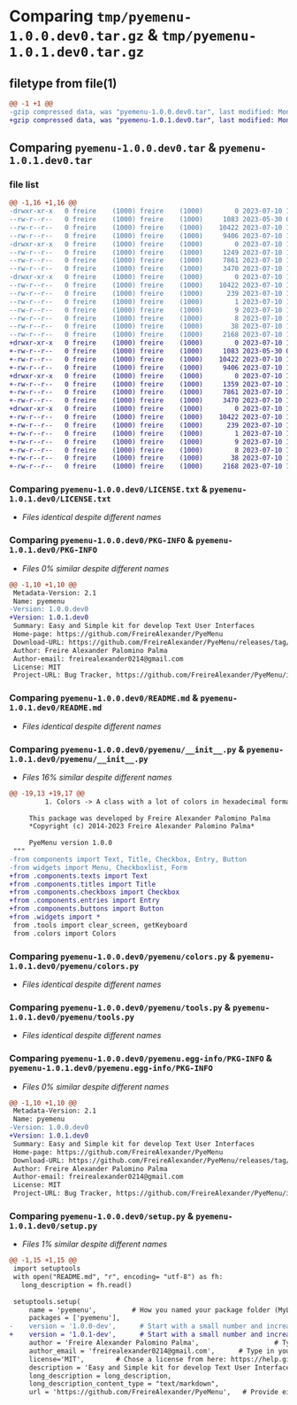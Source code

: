 # Comparing `tmp/pyemenu-1.0.0.dev0.tar.gz` & `tmp/pyemenu-1.0.1.dev0.tar.gz`

## filetype from file(1)

```diff
@@ -1 +1 @@
-gzip compressed data, was "pyemenu-1.0.0.dev0.tar", last modified: Mon Jul 10 18:26:57 2023, max compression
+gzip compressed data, was "pyemenu-1.0.1.dev0.tar", last modified: Mon Jul 10 18:36:40 2023, max compression
```

## Comparing `pyemenu-1.0.0.dev0.tar` & `pyemenu-1.0.1.dev0.tar`

### file list

```diff
@@ -1,16 +1,16 @@
-drwxr-xr-x   0 freire    (1000) freire    (1000)        0 2023-07-10 18:26:57.793236 pyemenu-1.0.0.dev0/
--rw-r--r--   0 freire    (1000) freire    (1000)     1083 2023-05-30 03:04:58.000000 pyemenu-1.0.0.dev0/LICENSE.txt
--rw-r--r--   0 freire    (1000) freire    (1000)    10422 2023-07-10 18:26:57.793236 pyemenu-1.0.0.dev0/PKG-INFO
--rw-r--r--   0 freire    (1000) freire    (1000)     9406 2023-07-10 17:52:04.000000 pyemenu-1.0.0.dev0/README.md
-drwxr-xr-x   0 freire    (1000) freire    (1000)        0 2023-07-10 18:26:57.783236 pyemenu-1.0.0.dev0/pyemenu/
--rw-r--r--   0 freire    (1000) freire    (1000)     1249 2023-07-10 18:25:37.000000 pyemenu-1.0.0.dev0/pyemenu/__init__.py
--rw-r--r--   0 freire    (1000) freire    (1000)     7861 2023-07-10 15:58:05.000000 pyemenu-1.0.0.dev0/pyemenu/colors.py
--rw-r--r--   0 freire    (1000) freire    (1000)     3470 2023-07-10 15:58:05.000000 pyemenu-1.0.0.dev0/pyemenu/tools.py
-drwxr-xr-x   0 freire    (1000) freire    (1000)        0 2023-07-10 18:26:57.783236 pyemenu-1.0.0.dev0/pyemenu.egg-info/
--rw-r--r--   0 freire    (1000) freire    (1000)    10422 2023-07-10 18:26:57.000000 pyemenu-1.0.0.dev0/pyemenu.egg-info/PKG-INFO
--rw-r--r--   0 freire    (1000) freire    (1000)      239 2023-07-10 18:26:57.000000 pyemenu-1.0.0.dev0/pyemenu.egg-info/SOURCES.txt
--rw-r--r--   0 freire    (1000) freire    (1000)        1 2023-07-10 18:26:57.000000 pyemenu-1.0.0.dev0/pyemenu.egg-info/dependency_links.txt
--rw-r--r--   0 freire    (1000) freire    (1000)        9 2023-07-10 18:26:57.000000 pyemenu-1.0.0.dev0/pyemenu.egg-info/requires.txt
--rw-r--r--   0 freire    (1000) freire    (1000)        8 2023-07-10 18:26:57.000000 pyemenu-1.0.0.dev0/pyemenu.egg-info/top_level.txt
--rw-r--r--   0 freire    (1000) freire    (1000)       38 2023-07-10 18:26:57.793236 pyemenu-1.0.0.dev0/setup.cfg
--rw-r--r--   0 freire    (1000) freire    (1000)     2168 2023-07-10 18:26:06.000000 pyemenu-1.0.0.dev0/setup.py
+drwxr-xr-x   0 freire    (1000) freire    (1000)        0 2023-07-10 18:36:40.213234 pyemenu-1.0.1.dev0/
+-rw-r--r--   0 freire    (1000) freire    (1000)     1083 2023-05-30 03:04:58.000000 pyemenu-1.0.1.dev0/LICENSE.txt
+-rw-r--r--   0 freire    (1000) freire    (1000)    10422 2023-07-10 18:36:40.213234 pyemenu-1.0.1.dev0/PKG-INFO
+-rw-r--r--   0 freire    (1000) freire    (1000)     9406 2023-07-10 17:52:04.000000 pyemenu-1.0.1.dev0/README.md
+drwxr-xr-x   0 freire    (1000) freire    (1000)        0 2023-07-10 18:36:40.213234 pyemenu-1.0.1.dev0/pyemenu/
+-rw-r--r--   0 freire    (1000) freire    (1000)     1359 2023-07-10 18:36:29.000000 pyemenu-1.0.1.dev0/pyemenu/__init__.py
+-rw-r--r--   0 freire    (1000) freire    (1000)     7861 2023-07-10 15:58:05.000000 pyemenu-1.0.1.dev0/pyemenu/colors.py
+-rw-r--r--   0 freire    (1000) freire    (1000)     3470 2023-07-10 15:58:05.000000 pyemenu-1.0.1.dev0/pyemenu/tools.py
+drwxr-xr-x   0 freire    (1000) freire    (1000)        0 2023-07-10 18:36:40.213234 pyemenu-1.0.1.dev0/pyemenu.egg-info/
+-rw-r--r--   0 freire    (1000) freire    (1000)    10422 2023-07-10 18:36:40.000000 pyemenu-1.0.1.dev0/pyemenu.egg-info/PKG-INFO
+-rw-r--r--   0 freire    (1000) freire    (1000)      239 2023-07-10 18:36:40.000000 pyemenu-1.0.1.dev0/pyemenu.egg-info/SOURCES.txt
+-rw-r--r--   0 freire    (1000) freire    (1000)        1 2023-07-10 18:36:40.000000 pyemenu-1.0.1.dev0/pyemenu.egg-info/dependency_links.txt
+-rw-r--r--   0 freire    (1000) freire    (1000)        9 2023-07-10 18:36:40.000000 pyemenu-1.0.1.dev0/pyemenu.egg-info/requires.txt
+-rw-r--r--   0 freire    (1000) freire    (1000)        8 2023-07-10 18:36:40.000000 pyemenu-1.0.1.dev0/pyemenu.egg-info/top_level.txt
+-rw-r--r--   0 freire    (1000) freire    (1000)       38 2023-07-10 18:36:40.213234 pyemenu-1.0.1.dev0/setup.cfg
+-rw-r--r--   0 freire    (1000) freire    (1000)     2168 2023-07-10 18:29:18.000000 pyemenu-1.0.1.dev0/setup.py
```

### Comparing `pyemenu-1.0.0.dev0/LICENSE.txt` & `pyemenu-1.0.1.dev0/LICENSE.txt`

 * *Files identical despite different names*

### Comparing `pyemenu-1.0.0.dev0/PKG-INFO` & `pyemenu-1.0.1.dev0/PKG-INFO`

 * *Files 0% similar despite different names*

```diff
@@ -1,10 +1,10 @@
 Metadata-Version: 2.1
 Name: pyemenu
-Version: 1.0.0.dev0
+Version: 1.0.1.dev0
 Summary: Easy and Simple kit for develop Text User Interfaces
 Home-page: https://github.com/FreireAlexander/PyeMenu
 Download-URL: https://github.com/FreireAlexander/PyeMenu/releases/tag/1.0.0
 Author: Freire Alexander Palomino Palma
 Author-email: freirealexander0214@gmail.com
 License: MIT
 Project-URL: Bug Tracker, https://github.com/FreireAlexander/PyeMenu/issues
```

### Comparing `pyemenu-1.0.0.dev0/README.md` & `pyemenu-1.0.1.dev0/README.md`

 * *Files identical despite different names*

### Comparing `pyemenu-1.0.0.dev0/pyemenu/__init__.py` & `pyemenu-1.0.1.dev0/pyemenu/__init__.py`

 * *Files 16% similar despite different names*

```diff
@@ -19,13 +19,17 @@
         1. Colors -> A class with a lot of colors in hexadecimal format
     
     This package was developed by Freire Alexander Palomino Palma
     *Copyright (c) 2014-2023 Freire Alexander Palomino Palma*
 
     PyeMenu version 1.0.0
 """
-from components import Text, Title, Checkbox, Entry, Button
-from widgets import Menu, Checkboxlist, Form
+from .components.texts import Text
+from .components.titles import Title
+from .components.checkboxs import Checkbox
+from .components.entries import Entry
+from .components.buttons import Button
+from .widgets import *
 from .tools import clear_screen, getKeyboard
 from .colors import Colors
```

### Comparing `pyemenu-1.0.0.dev0/pyemenu/colors.py` & `pyemenu-1.0.1.dev0/pyemenu/colors.py`

 * *Files identical despite different names*

### Comparing `pyemenu-1.0.0.dev0/pyemenu/tools.py` & `pyemenu-1.0.1.dev0/pyemenu/tools.py`

 * *Files identical despite different names*

### Comparing `pyemenu-1.0.0.dev0/pyemenu.egg-info/PKG-INFO` & `pyemenu-1.0.1.dev0/pyemenu.egg-info/PKG-INFO`

 * *Files 0% similar despite different names*

```diff
@@ -1,10 +1,10 @@
 Metadata-Version: 2.1
 Name: pyemenu
-Version: 1.0.0.dev0
+Version: 1.0.1.dev0
 Summary: Easy and Simple kit for develop Text User Interfaces
 Home-page: https://github.com/FreireAlexander/PyeMenu
 Download-URL: https://github.com/FreireAlexander/PyeMenu/releases/tag/1.0.0
 Author: Freire Alexander Palomino Palma
 Author-email: freirealexander0214@gmail.com
 License: MIT
 Project-URL: Bug Tracker, https://github.com/FreireAlexander/PyeMenu/issues
```

### Comparing `pyemenu-1.0.0.dev0/setup.py` & `pyemenu-1.0.1.dev0/setup.py`

 * *Files 1% similar despite different names*

```diff
@@ -1,15 +1,15 @@
 import setuptools
 with open("README.md", "r", encoding= "utf-8") as fh:
   long_description = fh.read()
 
 setuptools.setup(
     name = 'pyemenu',         # How you named your package folder (MyLib)
     packages = ['pyemenu'],
-    version = '1.0.0-dev',      # Start with a small number and increase it with every change you make
+    version = '1.0.1-dev',      # Start with a small number and increase it with every change you make
     author = 'Freire Alexander Palomino Palma',                   # Type in your name
     author_email = 'freirealexander0214@gmail.com',      # Type in your E-Mail
     license='MIT',        # Chose a license from here: https://help.github.com/articles/licensing-a-repository
     description = 'Easy and Simple kit for develop Text User Interfaces',   # Give a short description about your library
     long_description = long_description,
     long_description_content_type = "text/markdown",
     url = 'https://github.com/FreireAlexander/PyeMenu',   # Provide either the link to your github or to your website
```


